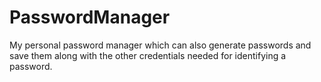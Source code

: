 # PasswordManager
My personal password manager which can also generate passwords and save them along with the other credentials needed for identifying a password.
